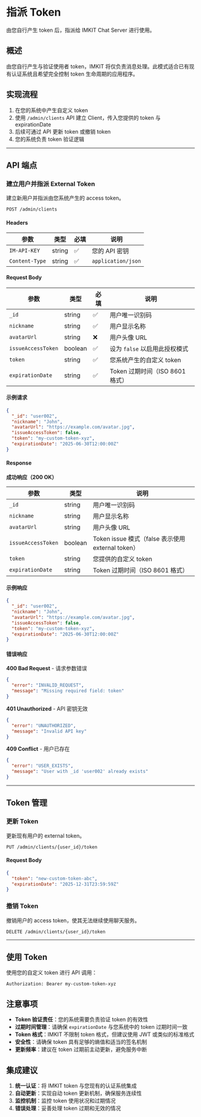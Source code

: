 # 指派 Token

由您自行产生 token 后，指派给 IMKIT Chat Server 进行使用。

## 概述

由您自行产生与验证使用者 token，IMKIT 将仅负责消息处理。此模式适合已有现有认证系统且希望完全控制 token 生命周期的应用程序。

## 实现流程

1. 在您的系统中产生自定义 token
2. 使用 `/admin/clients` API 建立 Client，传入您提供的 token 与 expirationDate
3. 后续可通过 API 更新 token 或撤销 token
4. 您的系统负责 token 验证逻辑

------

## API 端点

### 建立用户并指派 External Token

建立新用户并指派由您系统产生的 access token。

```http
POST /admin/clients
```

#### Headers

| 参数           | 类型   | 必填 | 说明               |
| -------------- | ------ | ---- | ------------------ |
| `IM-API-KEY`   | string | ✅    | 您的 API 密钥      |
| `Content-Type` | string | ✅    | `application/json` |

#### Request Body

| 参数               | 类型    | 必填 | 说明                            |
| ------------------ | ------- | ---- | ------------------------------- |
| `_id`              | string  | ✅    | 用户唯一识别码                  |
| `nickname`         | string  | ✅    | 用户显示名称                    |
| `avatarUrl`        | string  | ❌    | 用户头像 URL                    |
| `issueAccessToken` | boolean | ✅    | 设为 `false` 以启用此授权模式   |
| `token`            | string  | ✅    | 您系统产生的自定义 token          |
| `expirationDate`   | string  | ✅    | Token 过期时间（ISO 8601 格式） |

#### 示例请求

```json
{
  "_id": "user002",
  "nickname": "John",
  "avatarUrl": "https://example.com/avatar.jpg",
  "issueAccessToken": false,
  "token": "my-custom-token-xyz",
  "expirationDate": "2025-06-30T12:00:00Z"
}
```

#### Response

**成功响应（200 OK）**

| 参数               | 类型    | 说明                                              |
| ------------------ | ------- | ------------------------------------------------- |
| `_id`              | string  | 用户唯一识别码                                    |
| `nickname`         | string  | 用户显示名称                                      |
| `avatarUrl`        | string  | 用户头像 URL                                      |
| `issueAccessToken` | boolean | Token issue 模式（false 表示使用 external token） |
| `token`            | string  | 您提供的自定义 token                                |
| `expirationDate`   | string  | Token 过期时间（ISO 8601 格式）                   |

#### 示例响应

```json
{
  "_id": "user002",
  "nickname": "John",
  "avatarUrl": "https://example.com/avatar.jpg",
  "issueAccessToken": false,
  "token": "my-custom-token-xyz",
  "expirationDate": "2025-06-30T12:00:00Z"
}
```

#### 错误响应

**400 Bad Request** - 请求参数错误

```json
{
  "error": "INVALID_REQUEST",
  "message": "Missing required field: token"
}
```

**401 Unauthorized** - API 密钥无效

```json
{
  "error": "UNAUTHORIZED",
  "message": "Invalid API key"
}
```

**409 Conflict** - 用户已存在

```json
{
  "error": "USER_EXISTS",
  "message": "User with _id 'user002' already exists"
}
```

------

## Token 管理

### 更新 Token

更新现有用户的 external token。

```http
PUT /admin/clients/{user_id}/token
```

#### Request Body

```json
{
  "token": "new-custom-token-abc",
  "expirationDate": "2025-12-31T23:59:59Z"
}
```

### 撤销 Token

撤销用户的 access token，使其无法继续使用聊天服务。

```http
DELETE /admin/clients/{user_id}/token
```

------

## 使用 Token

使用您的自定义 token 进行 API 调用：

```http
Authorization: Bearer my-custom-token-xyz
```

## 注意事项

- **Token 验证责任**：您的系统需要负责验证 token 的有效性
- **过期时间管理**：请确保 `expirationDate` 与您系统中的 token 过期时间一致
- **Token 格式**：IMKIT 不限制 token 格式，但建议使用 JWT 或类似的标准格式
- **安全性**：请确保 token 具有足够的熵值和适当的签名机制
- **更新频率**：建议在 token 过期前主动更新，避免服务中断

## 集成建议

1. **统一认证**：将 IMKIT token 与您现有的认证系统集成
2. **自动更新**：实现自动 token 更新机制，确保服务连续性
3. **监控机制**：监控 token 使用状况和过期情况
4. **错误处理**：妥善处理 token 过期和无效的情况